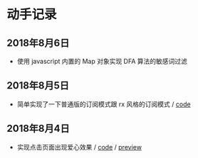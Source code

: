 # 动手记录

## 2018年8月6日

- 使用 javascript 内置的 Map 对象实现 DFA 算法的敏感词过滤

## 2018年8月5日

- 简单实现了一下普通版的订阅模式跟 rx 风格的订阅模式 / [code](https://github.com/lllllllqw/lllllllqw.github.io/blob/master/js/observer)

## 2018年8月4日

- 实现点击页面出现爱心效果 / [code](https://github.com/lllllllqw/lllllllqw.github.io/tree/master/css/heart) / [preview](https://lllllllqw.github.io/css/heart)